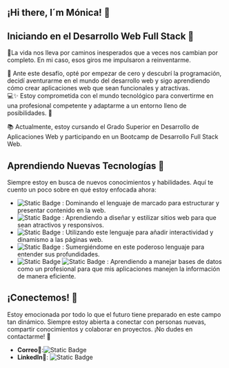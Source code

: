 ##  ¡Hi there, I´m Mónica! 👋

## Iniciando en el Desarrollo Web Full Stack 🌟

 🌟La vida nos lleva por caminos inesperados que a veces nos cambian por completo. En mi caso, esos giros me impulsaron a reinventarme.
 
 🎢 Ante este desafío, opté por empezar de cero y descubrí la programación, decidí aventurarme en el mundo del desarrollo web y sigo aprendiendo cómo crear aplicaciones web que sean funcionales y atractivas.  
 💻✨ Estoy comprometida con el mundo tecnológico para convertirme en una profesional competente y adaptarme a un entorno lleno de posibilidades. 🚀

📚 Actualmente, estoy cursando el Grado Superior en Desarrollo de Aplicaciones Web y participando en un Bootcamp de Desarrollo Full Stack Web.


## Aprendiendo Nuevas Tecnologías 🚀

Siempre estoy en busca de nuevos conocimientos y habilidades. Aquí te cuento un poco sobre en qué estoy enfocada ahora:

- ![Static Badge](https://img.shields.io/badge/HTML-%23E34F26?style=for-the-badge&logo=html5&logoColor=white&logoSize=auto)
: Dominando el lenguaje de marcado para estructurar y presentar contenido en la web.
- ![Static Badge](https://img.shields.io/badge/CSS3-%231572B6?style=for-the-badge&logo=CSS3&logoColor=white&logoSize=auto)
: Aprendiendo a diseñar y estilizar sitios web para que sean atractivos y responsivos.
- ![Static Badge](https://img.shields.io/badge/JAVASCRIPT-%23F7DF1E?style=for-the-badge&logo=JavaScript&logoColor=%23F7DF1E&logoSize=auto&color=black)
: Utilizando este lenguaje para añadir interactividad y dinamismo a las páginas web.
- ![Static Badge](https://img.shields.io/badge/java-red?style=for-the-badge&logo=java&logoColor=%23F7DF1E&logoSize=auto)
: Sumergiéndome en este poderoso lenguaje para entender sus profundidades.
- ![Static Badge](https://img.shields.io/badge/postSQL-%234169E1?style=for-the-badge&logo=postgreSql&logoColor=%234169E1&logoSize=auto&labelColor=white&color=%234169E1)
![Static Badge](https://img.shields.io/badge/mySql-%234479A1?style=for-the-badge&logo=mySQL&logoColor=%234479A1&logoSize=auto&labelColor=white&color=%234479A1)
: Aprendiendo a manejar bases de datos como un profesional para que mis aplicaciones manejen la información de manera eficiente.

## ¡Conectemos! 🤝

Estoy emocionada por todo lo que el futuro tiene preparado en este campo tan dinámico. Siempre estoy abierta a conectar con personas nuevas, compartir conocimientos y colaborar en proyectos. ¡No dudes en contactarme! 🌟

- **Correo**📧:![Static Badge](https://img.shields.io/badge/gmail-%23EA4335?style=social&logo=Gmail&logoSize=auto&labelColor=red&color=white&link=monicut3%40gmail.com)
- **LinkedIn**🔗: ![Static Badge](https://img.shields.io/badge/linkedin-%230A66C2?style=social&logo=LinkedIn&logoSize=auto&labelColor=blue&color=white&link=www.linkedin.com/in/monicasernasantander)



<!--
**monicaSernaS/monicaSernaS** is a ✨ _special_ ✨ repository because its `README.md` (this file) appears on your GitHub profile.

Here are some ideas to get you started:

- 🔭 I’m currently working on ...
- 🌱 I’m currently learning ...
- 👯 I’m looking to collaborate on ...
- 🤔 I’m looking for help with ...
- 💬 Ask me about ...
- 📫 How to reach me: ...
- 😄 Pronouns: ...
- ⚡ Fun fact: ...
-->
